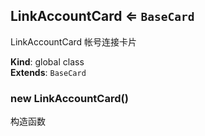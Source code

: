 <a name="LinkAccountCard"></a>

## LinkAccountCard ⇐ <code>BaseCard</code>
LinkAccountCard 帐号连接卡片

**Kind**: global class  
**Extends**: <code>BaseCard</code>  
<a name="new_LinkAccountCard_new"></a>

### new LinkAccountCard()
构造函数

